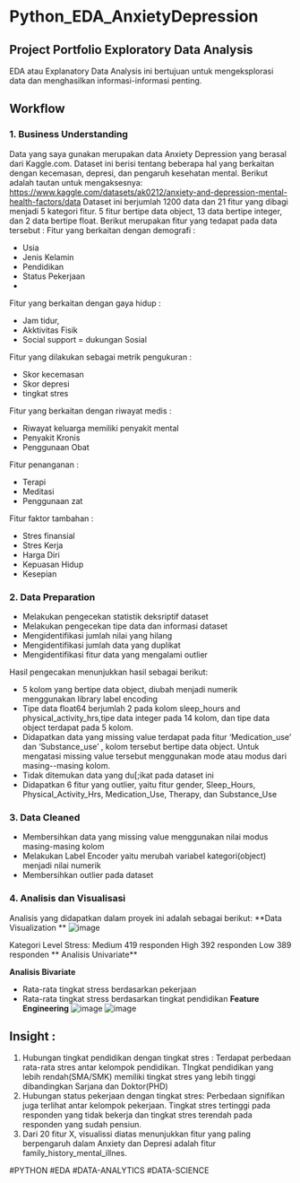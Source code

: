 # Python_EDA_AnxietyDepression

## Project Portfolio Exploratory Data Analysis

EDA atau Explanatory Data Analysis ini bertujuan untuk mengeksplorasi data dan menghasilkan informasi-informasi penting. 

## Workflow

### 1. Business Understanding
Data yang saya gunakan merupakan data Anxiety Depression yang berasal dari Kaggle.com. Dataset ini berisi tentang beberapa hal yang berkaitan dengan kecemasan, depresi, dan pengaruh kesehatan mental. Berikut adalah tautan untuk mengaksesnya: https://www.kaggle.com/datasets/ak0212/anxiety-and-depression-mental-health-factors/data 
Dataset ini berjumlah 1200 data dan 21 fitur yang dibagi menjadi 5 kategori fitur. 5 fitur bertipe data object, 13 data bertipe integer, dan 2 data bertipe float.
 Berikut merupakan fitur yang tedapat pada data tersebut :
Fitur yang berkaitan dengan demografi : 
- Usia
- Jenis Kelamin
- Pendidikan
- Status Pekerjaan
- 
Fitur yang berkaitan dengan gaya hidup :   
- Jam tidur,
- Akktivitas Fisik
- Social support  = dukungan Sosial

Fitur yang dilakukan sebagai metrik pengukuran :
- Skor kecemasan
- Skor depresi
- tingkat stres

Fitur yang berkaitan dengan riwayat medis :
- Riwayat keluarga memiliki penyakit mental
- Penyakit Kronis
- Penggunaan Obat

Fitur penanganan :
- Terapi
- Meditasi
- Penggunaan zat

Fitur faktor tambahan :
- Stres finansial
- Stres Kerja
- Harga Diri
- Kepuasan Hidup
- Kesepian


   
### 2. Data Preparation
- Melakukan pengecekan statistik deksriptif dataset
- Melakukan pengecekan tipe data dan informasi dataset
- Mengidentifikasi jumlah nilai yang hilang
- Mengidentifikasi jumlah data yang duplikat
- Mengidentifikasi fitur data yang mengalami outlier

Hasil pengecakan menunjukkan hasil sebagai berikut:
- 5 kolom yang bertipe data object, diubah menjadi numerik menggunakan library label encoding
- Tipe data float64 berjumlah 2 pada kolom sleep_hours and physical_activity_hrs,tipe data integer pada 14 kolom, dan tipe data object terdapat pada 5 kolom.
- Didapatkan data yang missing value terdapat pada  fitur ‘Medication_use’ dan ‘Substance_use’ , kolom tersebut bertipe data object. Untuk mengatasi missing value tersebut menggunakan mode atau modus dari masing--masing kolom.
- Tidak ditemukan data yang du[;ikat pada dataset ini
- Didapatkan 6 fitur yang outlier, yaitu fitur gender, Sleep_Hours, Physical_Activity_Hrs, Medication_Use, Therapy, dan Substance_Use


### 3. Data Cleaned

- Membersihkan data yang missing value menggunakan nilai modus masing-masing kolom
- Melakukan Label Encoder yaitu merubah variabel kategori(object)  menjadi nilai numerik
- Membersihkan outlier pada dataset

### 4. Analisis dan Visualisasi
Analisis yang didapatkan dalam  proyek ini adalah sebagai berikut:
**Data Visualization **
![image](https://github.com/user-attachments/assets/01b4fd6e-5c7b-4125-8bd6-21f5029d5573)

Kategori Level Stress:
Medium 419 responden
High 392 responden
Low 389 responden
** Analisis Univariate**

**Analisis Bivariate**
- Rata-rata tingkat stress berdasarkan pekerjaan
- Rata-rata tingkat stress berdasarkan tingkat pendidikan
**Feature Engineering**
![image](https://github.com/user-attachments/assets/91aec506-a1a7-4132-b512-d88c63a15320)
![image](https://github.com/user-attachments/assets/216f8205-1b21-40b0-8339-a6af4b065195)


## Insight  :
1. Hubungan tingkat pendidikan dengan tingkat stres :
Terdapat perbedaan rata-rata stres antar kelompok pendidikan.
TIngkat pendidikan yang lebih rendah(SMA/SMK) memiliki tingkat stres yang lebih tinggi dibandingkan Sarjana dan Doktor(PHD)
2. Hubungan status pekerjaan dengan tingkat stres:
Perbedaan signifikan juga terlihat antar kelompok pekerjaan.
Tingkat stres tertinggi pada responden yang tidak bekerja dan tingkat stres terendah pada responden yang sudah pensiun.
3. Dari 20 fitur X, visualissi diatas menunjukkan fitur yang paling berpengaruh dalam Anxiety dan Depresi adalah fitur family_history_mental_illnes.





#PYTHON #EDA #DATA-ANALYTICS #DATA-SCIENCE
